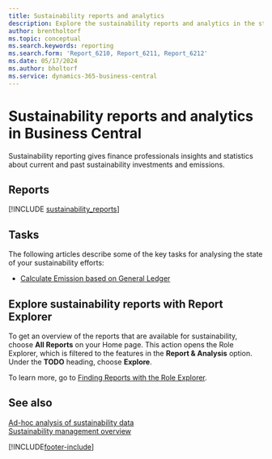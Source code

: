```yaml
---
title: Sustainability reports and analytics
description: Explore the sustainability reports and analytics in the standard version of Business Central.
author: brentholtorf
ms.topic: conceptual
ms.search.keywords: reporting
ms.search.form: 'Report_6210, Report_6211, Report_6212'
ms.date: 05/17/2024
ms.author: bholtorf
ms.service: dynamics-365-business-central
---
```


# Sustainability reports and analytics in Business Central

Sustainability reporting gives finance professionals insights and statistics about current and past sustainability investments and emissions.  

## Reports

[!INCLUDE [sustainability_reports](includes/sustainability-reports-include.md)]

## Tasks

The following articles describe some of the key tasks for analysing the state of your sustainability efforts:

* [Calculate Emission based on General Ledger](finance-sustainability-journal.md)

## Explore sustainability reports with Report Explorer

To get an overview of the reports that are available for sustainability, choose **All Reports** on your Home page. This action opens the Role Explorer, which is filtered to the features in the **Report & Analysis** option. Under the **TODO** heading, choose **Explore**.

<!--There isn't an image file for this.

:::image type="content" source="media/report-explorer-sustainability.png" alt-text="Example of sustainability reports on the finance role center." lightbox="media/report-explorer-sustainability.png":::-->

To learn more, go to [Finding Reports with the Role Explorer](ui-role-explorer.md).

## See also 

[Ad-hoc analysis of sustainability data](ad-hoc-analysis-sustainability.md)   
[Sustainability management overview](finance-manage-sustainability.md)   

[!INCLUDE[footer-include](includes/footer-banner.md)]
